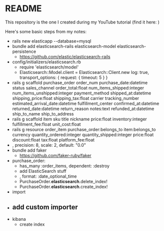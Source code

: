# README

This repository is the one I created during my YouTube tutorial (find it here: )

Here's some basic steps from my notes:


- rails new elasticapp --database=mysql
- bundle add elasticsearch-rails elasticsearch-model elasticsearch-persistence
	- https://github.com/elastic/elasticsearch-rails
- config/initializers/elasticsearch.rb
	- require 'elasticsearch/model'
	- Elasticsearch::Model.client = Elasticsearch::Client.new log: true, transport_options: { request: { timeout: 5 } }
- rails g scaffold purchase_order order_num purchase_date:datetime status sales_channel order_total:float num_items_shipped:integer num_items_unshipped:integer payment_method shipped_at:datetime shipping_price:float shipping_tax:float carrier tracking_number estimated_arrival_date:datetime fulfillment_center confirmed_at:datetime returned_date:datetime return_reason notes:text refunded_at:datetime ship_to_name ship_to_address
- rails g scaffold item sku title nickname price:float inventory:integer fulfillment_fee:float unit_cost:float
- rails g resource order_item purchase_order:belongs_to item:belongs_to currency quantity_ordered:integer quantity_shipped:integer price:float discount:float tax:float platform_fee:float
- , precision: 8, scale: 2, default: "0.0"
- bundle add faker
	- https://github.com/faker-ruby/faker
- purchase_order:
	- has_many :order_items, dependent: :destroy
	- add ElasticSearch stuff
    - , format: :date_optional_time
	- PurchaseOrder.__elasticsearch__.delete_index!
	- PurchaseOrder.__elasticsearch__.create_index!
- import
- add custom importer
	- 
- kibana
	- create index
